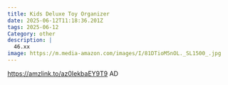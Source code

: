 ```yaml
---
title: Kids Deluxe Toy Organizer
date: 2025-06-12T11:18:36.201Z
tags: 2025-06-12
Category: other
description: |
  46.xx 
image: https://m.media-amazon.com/images/I/81DTioM5nOL._SL1500_.jpg
---
```

https://amzlink.to/az0IekbaEY9T9  AD